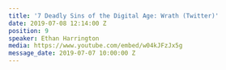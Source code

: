 ```yaml
---
title: '7 Deadly Sins of the Digital Age: Wrath (Twitter)'
date: 2019-07-08 12:14:00 Z
position: 9
speaker: Ethan Harrington
media: https://www.youtube.com/embed/w04kJFzJx5g
message_date: 2019-07-07 10:00:00 Z
---
```


